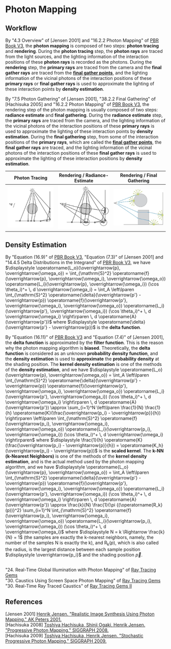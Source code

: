 # Photon Mapping

## Workflow  

By "4.3 Overview" of \[Jensen 2001\] and "16.2.2 Photon Mapping" of [PBR Book V3](https://pbr-book.org/3ed-2018/Light_Transport_III_Bidirectional_Methods/Stochastic_Progressive_Photon_Mapping#PhotonMapping), the **photon mapping** is composed of two steps: **photon tracing** and **rendering**. During the **photon tracing** step, the **photon rays** are traced from the light sources, and the lighting information of the interaction positions of these **photon rays** is recorded as the photons. During the **rendering** step, the **primary rays** are traced from the camera and the **final gather rays** are traced from the [**final gather points**](http://docs.autodesk.com/MENTALRAY/2015/ENU/mental-ray-help/files/manual/node52.html), and the lighting information of the vicinal photons of the interaction positions of these **primary rays** or **final gather rays** is used to approximate the lighting of these interaction points by **density estimation**.  

By "7.5 Photon Gathering" of \[Jensen 2001\], "38.2.2 Final Gathering" of \[Hachisuka 2005\] and "16.2.2 Photon Mapping" of [PBR Book V3](https://pbr-book.org/3ed-2018/Light_Transport_III_Bidirectional_Methods/Stochastic_Progressive_Photon_Mapping#PhotonMapping), the rendering step of the photon mapping is usually composed of two steps: **radiance estimate** and **final gathering**. During the **radiance estimate** step, the **primary rays** are traced from the camera, and the lighting information of the vicinal photons of the interaction positions of these **primary rays** is used to approximate the lighting of these interaction points by **density estimation**. During the **final gathering** step, from some of the interaction positions of the **primary rays**, which are called the [**final gather points**](http://docs.autodesk.com/MENTALRAY/2015/ENU/mental-ray-help/files/manual/node52.html), the **final gather rays** are traced, and the lighting information of the vicinal photons of the interaction positions of these **final gather rays** is used to approximate the lighting of these interaction positions by **density estimation**.  

| **Photon Tracing** | **Rendering / Radiance-Estimate** | **Rendering / Final Gathering** |  
| :-: | :-: | :-: |  
| ![](Photon-Mapping-Photon-Tracing.png) | ![](Photon-Mapping-Rendering-Radiance-Estimate.png) | ![](Photon-Mapping-Rendering-Final-Gathering.png) |  

## Density Estimation   

By "Equation \(16.9\)" of [PBR Book V3](https://pbr-book.org/3ed-2018/Light_Transport_III_Bidirectional_Methods/Stochastic_Progressive_Photon_Mapping#PhotonMapping), "Equation \(7.3\)" of \[Jensen 2001\] and "14.4.5 Delta Distributions in the Integrand" of [PBR Book V3](https://pbr-book.org/3ed-2018/Light_Transport_I_Surface_Reflection/The_Light_Transport_Equation#DeltaDistributionsintheIntegrand), we have $\displaystyle \operatorname{L_o}(\overrightarrow{p}, \overrightarrow{\omega_o}) = \int_{\mathrm{S}^2} \operatorname{f}(\overrightarrow{p}, \overrightarrow{\omega_i}, \overrightarrow{\omega_o}) \operatorname{L_i}(\overrightarrow{p}, \overrightarrow{\omega_i}) (\cos \theta_i)^+ \, d \overrightarrow{\omega_i} = \int_A \left\lparen \int_{\mathrm{S}^2} \operatorname{\delta}(\overrightarrow{p'} - \overrightarrow{p}) \operatorname{f}(\overrightarrow{p'}, \overrightarrow{\omega_i}, \overrightarrow{\omega_o}) \operatorname{L_i}(\overrightarrow{p'}, \overrightarrow{\omega_i}) (\cos \theta_i)^+ \, d \overrightarrow{\omega_i} \right\rparen \, d \operatorname{A}(\overrightarrow{p'})$ where $\displaystyle \operatorname{\delta}(\overrightarrow{p'} - \overrightarrow{p})$ is the **delta function**.  

By "Equation \(16.11\)" of [PBR Book V3](https://pbr-book.org/3ed-2018/Light_Transport_III_Bidirectional_Methods/Stochastic_Progressive_Photon_Mapping#PhotonMapping) and "Equation \(7.4\)" of \[Jensen 2001\], the **delta function** is approximated by the **filter function**. This is the reason why the photon mapping algorithm is **biased**. Theoretically, the **delta function** is considered as an unknown **probability density function**, and the **density estimation** is used to **approximate** the **probability density** at the shading position.  The **kernel density estimation** is one of the methods of the **density estimation**, and we have $\displaystyle \operatorname{L_o}(\overrightarrow{p}, \overrightarrow{\omega_o}) = \int_A \left\lparen \int_{\mathrm{S}^2} \operatorname{\delta}(\overrightarrow{p'} - \overrightarrow{p}) \operatorname{f}(\overrightarrow{p'}, \overrightarrow{\omega_i}, \overrightarrow{\omega_o}) \operatorname{L_i}(\overrightarrow{p'}, \overrightarrow{\omega_i}) (\cos \theta_i)^+ \, d \overrightarrow{\omega_i} \right\rparen \, d \operatorname{A}(\overrightarrow{p'}) \approx \sum_{i=1}^N \left\lparen \frac{1}{N} \frac{1}{h} \operatorname{K}(\frac{\overrightarrow{p_i} - \overrightarrow{p}}{h}) \right\rparen \left\lparen \int_{\mathrm{S}^2} \operatorname{f}(\overrightarrow{p_i}, \overrightarrow{\omega_i}, \overrightarrow{\omega_o}) \operatorname{L_i}(\overrightarrow{p_i}, \overrightarrow{\omega_i}) (\cos \theta_i)^+ \, d \overrightarrow{\omega_i} \right\rparen$ where $\displaystyle \frac{1}{h} \operatorname{K}(\frac{\overrightarrow{p_i} - \overrightarrow{p}}{h}) = \operatorname{K_h}(\overrightarrow{p_i} - \overrightarrow{p})$ is the **scaled kernel**. The **k-NN (k-Nearest Neighbors)** is one of the methods of the **kernel density estimation**, and is the actual method used by the photon mapping algorithm, and we have $\displaystyle \operatorname{L_o}(\overrightarrow{p}, \overrightarrow{\omega_o}) = \int_A \left\lparen \int_{\mathrm{S}^2} \operatorname{\delta}(\overrightarrow{p'} - \overrightarrow{p}) \operatorname{f}(\overrightarrow{p'}, \overrightarrow{\omega_i}, \overrightarrow{\omega_o}) \operatorname{L_i}(\overrightarrow{p'}, \overrightarrow{\omega_i}) (\cos \theta_i)^+ \, d \overrightarrow{\omega_i} \right\rparen \, d \operatorname{A}(\overrightarrow{p'}) \approx \frac{k}{N} \frac{1}{\pi {(\operatorname{R_k}(p))}^2} \sum_{i=1}^N \int_{\mathrm{S}^2} \operatorname{f}(\overrightarrow{p_i}, \overrightarrow{\omega_i}, \overrightarrow{\omega_o}) \operatorname{L_i}(\overrightarrow{p_i}, \overrightarrow{\omega_i}) (\cos \theta_i)^+ \, d \overrightarrow{\omega_i}$ where $\displaystyle N = k \Rightarrow \frac{k}{N} = 1$ (the samples are exactly the k-nearest neighbors, namely, the number of the samples N is exactly the k), and $\displaystyle \operatorname{R_k}(p)$, which is also called the radius, is the largest distance between each sample position $\displaystyle \overrightarrow{p_i}$ and the shading position $\displaystyle \overrightarrow{p}$.  

##  

"24. Real-Time Global Illumination with Photon Mapping" of [Ray Tracing Gems](https://www.realtimerendering.com/raytracinggems/rtg/index.html)  
"30. Caustics Using Screen Space Photon Mapping" of [Ray Tracing Gems](https://www.realtimerendering.com/raytracinggems/rtg/index.html)  
"30. Real-Time Ray Traced Caustics" of [Ray Tracing Gems II](https://www.realtimerendering.com/raytracinggems/rtg2/index.html)  

## References  
\[Jensen 2001\] [Henrik Jensen. "Realistic Image Synthesis Using Photon Mapping." AK Peters 2001.](http://www.graphics.stanford.edu/papers/jensen_book/)  
\[Hachisuka 2008\] [Toshiya Hachisuka, Shinji Ogaki, Henrik Jensen. "Progressive Photon Mapping." SIGGRAPH 2008.](http://graphics.ucsd.edu/~henrik/papers/progressive_photon_mapping/)  
\[Hachisuka 2009\] [Toshiya Hachisuka, Henrik Jensen. "Stochastic Progressive Photon Mapping." SIGGRAPH 2009.](http://graphics.ucsd.edu/~henrik/papers/sppm/index.html)  

